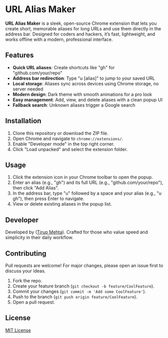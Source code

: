 # URL Alias Maker

**URL Alias Maker** is a sleek, open-source Chrome extension that lets you create short, memorable aliases for long URLs and use them directly in the address bar. Designed for coders and hackers, it’s fast, lightweight, and works offline with a modern, professional interface.

## Features

- **Quick URL aliases**: Create shortcuts like "gh" for "github.com/your/repo"
- **Address bar redirection**: Type "u [alias]" to jump to your saved URL
- **Local storage**: Aliases sync across devices using Chrome storage, no server needed
- **Modern design**: Dark theme with smooth animations for a pro look
- **Easy management**: Add, view, and delete aliases with a clean popup UI
- **Fallback search**: Unknown aliases trigger a Google search

## Installation

1. Clone this repository or download the ZIP file.
2. Open Chrome and navigate to `chrome://extensions/`.
3. Enable "Developer mode" in the top right corner.
4. Click "Load unpacked" and select the extension folder.

## Usage

1. Click the extension icon in your Chrome toolbar to open the popup.
2. Enter an alias (e.g., "gh") and its full URL (e.g., "github.com/your/repo"), then click "Add Alias".
3. In the address bar, type "u" followed by a space and your alias (e.g., "u gh"), then press Enter to navigate.
4. View or delete existing aliases in the popup list.

## Developer

Developed by ([Tirup Mehta](https://github.com/[TirupMehta])). Crafted for those who value speed and simplicity in their daily workflow.

## Contributing

Pull requests are welcome! For major changes, please open an issue first to discuss your ideas.

1. Fork the repo.
2. Create your feature branch (`git checkout -b feature/CoolFeature`).
3. Commit your changes (`git commit -m 'Add some CoolFeature'`).
4. Push to the branch (`git push origin feature/CoolFeature`).
5. Open a pull request.

## License

[MIT License](LICENSE)
